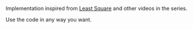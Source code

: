 Implementation inspired from [Least Square](https://www.youtube.com/watch?v=r2cyMQ5NB1o) and other videos in the series.

Use the code in any way you want.
  
